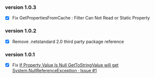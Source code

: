 ﻿### version 1.0.3
- [X] Fix GetPropertiesFromCache : Filter Can Not Read or Static Property

### version 1.0.2
- [X] Remove .netstandard 2.0 third party package reference

### version 1.0.1
- [X] Fix [If Property Value Is Null GetToStringValue will get System.NullReferenceException · Issue #1 ](https://github.com/shps951023/ValueGetter/issues/1)